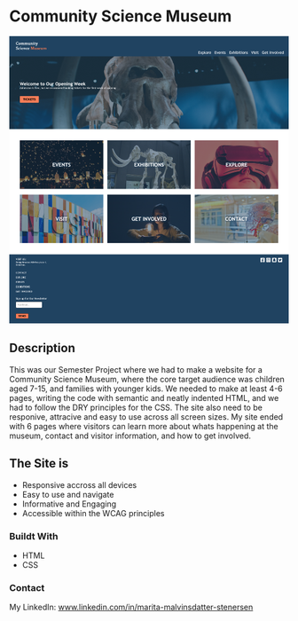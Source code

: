 <h1>Community Science Museum</h1>

<img src="/images/science_museum.png">

<h2>Description</h2>

This was our Semester Project where we had to make a website for a Community Science Museum, where the core target audience was children aged 7-15, and families with younger kids.
We needed to make at least 4-6 pages, writing the code with semantic and neatly indented HTML, and we had to follow the DRY principles for the CSS. The site also need to be responive, attracive and easy to use across all screen sizes. My site ended with 6 pages where visitors can learn more about whats happening at the museum, contact and visitor information, and how to get involved.

<h2>The Site is</h2>

<ul>
<li>Responsive accross all devices</li>
<li>Easy to use and navigate</li>
<li>Informative and Engaging</li>
<li>Accessible within the WCAG principles</li>
</ul>

<h3>Buildt With</h3>
<ul>
<li>HTML</li>
<li>CSS</li>
</ul>

<h3>Contact</h3>

My LinkedIn: www.linkedin.com/in/marita-malvinsdatter-stenersen
